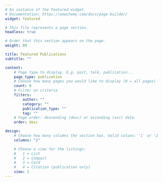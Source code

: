 ```yaml
---
# An instance of the Featured widget.
# Documentation: https://wowchemy.com/docs/page-builder/
widget: featured

# This file represents a page section.
headless: true

# Order that this section appears on the page.
weight: 80

title: Featured Publications
subtitle: ""

content:
    # Page type to display. E.g. post, talk, publication...
    page_type: publication
    # Choose how many pages you would like to display (0 = all pages)
    count: 0
    # Filter on criteria
    filters:
        author: ""
        category: ""
        publication_type: ""
        tag: ""
    # Page order: descending (desc) or ascending (asc) date.
    order: desc

design:
    # Choose how many columns the section has. Valid values: '1' or '2'.
    columns: "2"

    # Choose a view for the listings:
    #   1 = List
    #   2 = Compact
    #   3 = Card
    #   4 = Citation (publication only)
    view: 2
---
```

